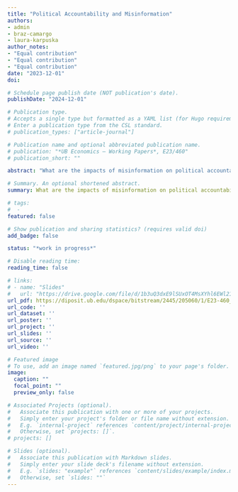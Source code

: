 ```yaml
---
title: "Political Accountability and Misinformation"
authors:
- admin
- braz-camargo
- laura-karpuska
author_notes:
- "Equal contribution"
- "Equal contribution"
- "Equal contribution"
date: "2023-12-01"
doi: 

# Schedule page publish date (NOT publication's date).
publishDate: "2024-12-01"

# Publication type.
# Accepts a single type but formatted as a YAML list (for Hugo requirements).
# Enter a publication type from the CSL standard.
# publication_types: ["article-journal"]

# Publication name and optional abbreviated publication name.
# publication: "*UB Economics – Working Papers*, E23/460"
# publication_short: ""

abstract: "What are the impacts of misinformation on political accountability? We address this question in a political career concerns framework with belief misspecification. In our model, an incumbent politician of an unknown ability seeks to maximize reelection chances by putting costly effort into a provision a public good. Citizens agree ex-ante on how to interpret the outcomes of the incumbent’s effort. However, some of them disagree on how to interpret other signals. Specifically, some voters incorrectly believe that a confounding signal is informative of about the incumbent’s ability, while others correctly understand that they are completely uninformative. This misspecification on this signal leads to ex-post disagreement on how successful the incumbent should be in providing the public good to secure a reelection. We consider both an intensive margin and an extensive margin of informational disagreement, that is, (i) how much the beliefs of citizens with learning misspecification differ from the beliefs of citizens with a correct learning model, and (ii) how much misspecified citizens represent in the composition of society. We characterize the impact of informational disagreement on effective accountability (the effort provided by the incumbent in equilibrium). Our analysis not only identifies situations in which misinformation impacts negatively the social contributions of elected governments, but also – perhaps counter-intuitively, situations in which misinformation increases political accountability."

# Summary. An optional shortened abstract.
summary: What are the impacts of misinformation on political accountability?

# tags:
#  - 
featured: false

# Show publication and sharing statistics? (requires valid doi)
add_badge: false

status: "*work in progress*"

# Disable reading time:
reading_time: false

# links:
# - name: "Slides"
#   url: "https://drive.google.com/file/d/1b3uQ3dxE9lSUxOT4MsXYhl6EWl21QUYV/view?usp=sharing"
url_pdf: https://diposit.ub.edu/dspace/bitstream/2445/205060/1/E23-460_Camargo%2bKarpuska%2bLorecchio.pdf
url_code: ''
url_dataset: ''
url_poster: ''
url_project: ''
url_slides: ''
url_source: ''
url_video: ''

# Featured image
# To use, add an image named `featured.jpg/png` to your page's folder. 
image:
  caption: ""
  focal_point: ""
  preview_only: false

# Associated Projects (optional).
#   Associate this publication with one or more of your projects.
#   Simply enter your project's folder or file name without extension.
#   E.g. `internal-project` references `content/project/internal-project/index.md`.
#   Otherwise, set `projects: []`.
# projects: []

# Slides (optional).
#   Associate this publication with Markdown slides.
#   Simply enter your slide deck's filename without extension.
#   E.g. `slides: "example"` references `content/slides/example/index.md`.
#   Otherwise, set `slides: ""`
---
```


